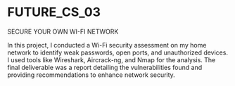 # FUTURE_CS_03
SECURE YOUR OWN WI-FI NETWORK

In this project, I conducted a Wi-Fi security assessment on my home network to identify weak passwords, open ports, and unauthorized devices. I used tools like Wireshark, Aircrack-ng, and Nmap for the analysis. The final deliverable was a report detailing the vulnerabilities found and providing recommendations to enhance network security.
